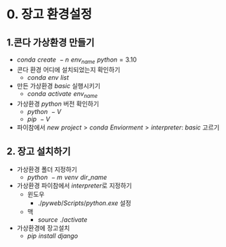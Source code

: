 # 0. 장고 환경설정

## 1.콘다 가상환경 만들기

- $conda\,\,create\,\,-n\,\,env_{name}\,\,python=3.10$
- 콘다 환경 어디에 설치되었는지 확인하기
    - $conda\,\,env\,\,list$
- 만든 가상환경 $basic$ 실행시키기
    - $conda\,\,activate\,\,env_{name}$
- 가상환경 $python$ 버전 확인하기
    - $python\,\,-V$
    - $pip\,\,-V$
- 파이참에서 $new\,\,project>conda\,\,Enviorment>interpreter:$ $basic$ 고르기

## 2. 장고 설치하기

- 가상환경 폴더 지정하기
    - $python\,\,-m\,\,venv\,\,dir\_name$
- 가상환경 파이참에서 $interpreter$로 지정하기
    - 윈도우
        - $./pyweb/Scripts/python.exe$ 설정
    - 맥
        - $source\,\,./activate$
- 가상환경에 장고설치
    - $pip\,\,install\,\,django$